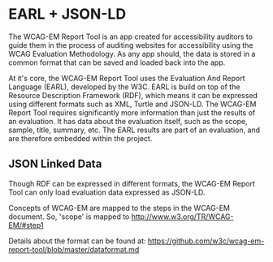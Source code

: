 # EARL + JSON-LD

The WCAG-EM Report Tool is an app created for accessibility auditors
to guide them in the process of auditing websites for accessibility
using the WCAG Evaluation Methodology. As any app should, the data
is stored in a common format that can be saved and loaded back
into the app.

At it's core, the WCAG-EM Report Tool uses the Evaluation And
Report Language (EARL), developed by the W3C. EARL is build on
top of the Resource Description Framework (RDF), which means it
can be expressed using different formats such as XML, Turtle and
JSON-LD. The WCAG-EM Report Tool requires significantly more
information than just the results of an evaluation. It has
data about the evaluation itself, such as the scope, sample, title,
summary, etc. The EARL results are part of an evaluation, and are
therefore embedded within the project.


## JSON Linked Data

Though RDF can be expressed in different formats, the WCAG-EM 
Report Tool can only load evaluation data expressed as JSON-LD.

Concepts of WCAG-EM are mapped to the steps in the WCAG-EM 
document. So, 'scope' is mapped to http://www.w3.org/TR/WCAG-EM/#step1

Details about the format can be found at:
https://github.com/w3c/wcag-em-report-tool/blob/master/dataformat.md
